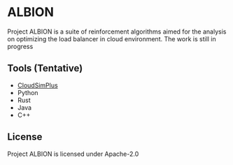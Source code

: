 # ALBION

Project ALBION is a suite of reinforcement algorithms aimed for the analysis on optimizing the load balancer in cloud environment. The work is still in progress

## Tools (Tentative)

- [CloudSimPlus](https://github.com/cloudsimplus/cloudsimplus-examples)
- Python
- Rust
- Java
- C++
  
## License

Project ALBION is licensed under Apache-2.0
